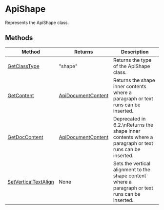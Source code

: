 # ApiShape

Represents the ApiShape class.


## Methods

| Method | Returns | Description |
| ------ | ------- | ----------- |
| [GetClassType](./Methods/GetClassType.md) | "shape" | Returns the type of the ApiShape class. |
| [GetContent](./Methods/GetContent.md) | [ApiDocumentContent](../ApiDocumentContent/ApiDocumentContent.md) | Returns the shape inner contents where a paragraph or text runs can be inserted. |
| [GetDocContent](./Methods/GetDocContent.md) | [ApiDocumentContent](../ApiDocumentContent/ApiDocumentContent.md) | Deprecated in 6.2.\nReturns the shape inner contents where a paragraph or text runs can be inserted. |
| [SetVerticalTextAlign](./Methods/SetVerticalTextAlign.md) | None | Sets the vertical alignment to the shape content where a paragraph or text runs can be inserted. |
